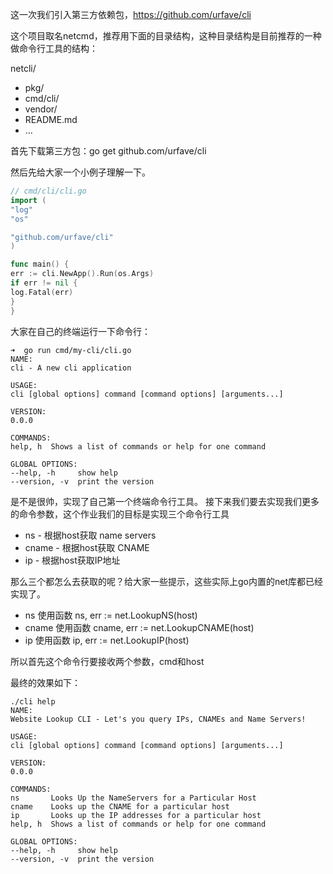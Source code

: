 这一次我们引入第三方依赖包，https://github.com/urfave/cli

这个项目取名netcmd，推荐用下面的目录结构，这种目录结构是目前推荐的一种做命令行工具的结构：

netcli/
- pkg/
- cmd/cli/
- vendor/
- README.md
- ...

首先下载第三方包：go get github.com/urfave/cli

然后先给大家一个小例子理解一下。
```go
// cmd/cli/cli.go
import (
"log"
"os"

"github.com/urfave/cli"
)

func main() {
err := cli.NewApp().Run(os.Args)
if err != nil {
log.Fatal(err)
}
}
```

大家在自己的终端运行一下命令行：
```shell
➜  go run cmd/my-cli/cli.go
NAME:
cli - A new cli application

USAGE:
cli [global options] command [command options] [arguments...]

VERSION:
0.0.0

COMMANDS:
help, h  Shows a list of commands or help for one command

GLOBAL OPTIONS:
--help, -h     show help
--version, -v  print the version
```
是不是很帅，实现了自己第一个终端命令行工具。
接下来我们要去实现我们更多的命令参数，这个作业我们的目标是实现三个命令行工具
- ns - 根据host获取 name servers
- cname - 根据host获取 CNAME
- ip - 根据host获取IP地址

那么三个都怎么去获取的呢？给大家一些提示，这些实际上go内置的net库都已经实现了。

- ns 使用函数 ns, err := net.LookupNS(host)
- cname 使用函数 cname, err := net.LookupCNAME(host)
- ip 使用函数         ip, err := net.LookupIP(host)

所以首先这个命令行要接收两个参数，cmd和host

最终的效果如下：
```shell
./cli help
NAME:
Website Lookup CLI - Let's you query IPs, CNAMEs and Name Servers!

USAGE:
cli [global options] command [command options] [arguments...]

VERSION:
0.0.0

COMMANDS:
ns       Looks Up the NameServers for a Particular Host
cname    Looks up the CNAME for a particular host
ip       Looks up the IP addresses for a particular host
help, h  Shows a list of commands or help for one command

GLOBAL OPTIONS:
--help, -h     show help
--version, -v  print the version
```
